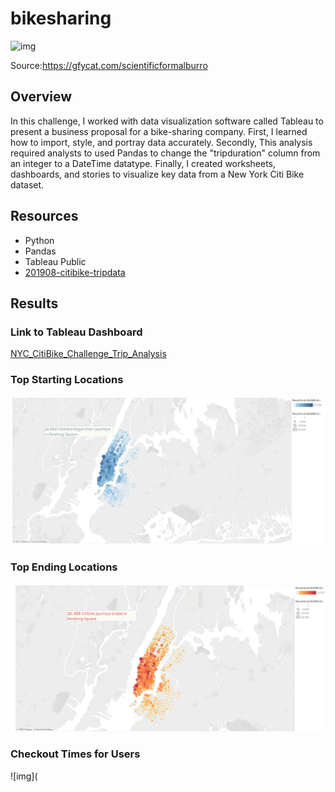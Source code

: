 # bikesharing

![img](https://github.com/Edgarhv/bikesharing/blob/cd71ab9199f29101d35247e22f3c5521309aabf1/ScientificFormalBurro-mobile.gif)

Source:https://gfycat.com/scientificformalburro

## Overview
In this challenge, I worked with data visualization software called Tableau to present a business proposal for a bike-sharing company. First, I learned how to import, style, and portray data accurately. Secondly, This analysis required analysts to used Pandas to change the "tripduration" column from an integer to a DateTime datatype. Finally, I created worksheets, dashboards, and stories to visualize key data from a New York Citi Bike dataset.


## Resources
- Python 
- Pandas
- Tableau Public
- [201908-citibike-tripdata](https://s3.amazonaws.com/tripdata/index.html)



## Results

### Link to Tableau Dashboard
[NYC_CitiBike_Challenge_Trip_Analysis](https://public.tableau.com/views/NYCCitibikeChallenge_16328761915300/NYCCitibikeChallenge?:language=es-ES&publish=yes&:display_count=n&:origin=viz_share_link)

### Top Starting Locations
![img](https://github.com/Edgarhv/bikesharing/blob/66af1742ad77b97aa225471a3e41f2206529f93c/Images/Top%20%20Starting%20Location.jpg)


### Top Ending Locations
![img](https://github.com/Edgarhv/bikesharing/blob/56fb262de849a3ca13bea7a8437aaccbf2963c09/Images/Top%20Ending%20Locations.jpg)

### Checkout Times for Users
![img](
